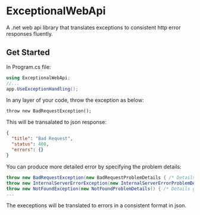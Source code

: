 # ExceptionalWebApi
A .net web api library that translates exceptions to consistent http error responses fluently.

## Get Started

In Program.cs file:
```csharp
using ExceptionalWebApi;
//...
app.UseExceptionHandling();
```

In any layer of your code, throw the exception as below:
```
throw new BadRequestException();
```
This will be transalated to json response:
```json
{
  "title": "Bad Request",
  "status": 400,
  "errors": {}
}
```

You can produce more detailed error by specifying the problem details:
```csharp
throw new BadRequestException(new BadRequestProblemDetails { /* Details goes here */ });
throw new InternalServerErrorException(new InternalServerErrorProblemDetails() { /* Details goes here */ });
throw new NotFoundException(new NotFoundProblemDetails() { /* Details goes here */ })
...
```

The execeptions will be translated to errors in a consistent format in json.